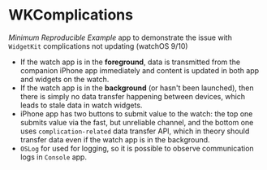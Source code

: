 # WKComplications
_Minimum Reproducible Example_ app to demonstrate the issue with `WidgetKit` complications not updating (watchOS 9/10)

- If the watch app is in the **foreground**, data is transmitted from the companion iPhone app immediately and content is updated in both app and widgets on the watch.
- If the watch app is in the **background** (or hasn't been launched), then there is simply no data transfer happening between devices, which leads to stale data in watch widgets.
- iPhone app has two buttons to submit value to the watch: the top one submits value via the fast, but unreliable channel, and the bottom one uses `complication-related` data transfer API, which in theory should transfer data even if the watch app is in the background.
- `OSLog` for used for logging, so it is possible to observe communication logs in `Console` app.

